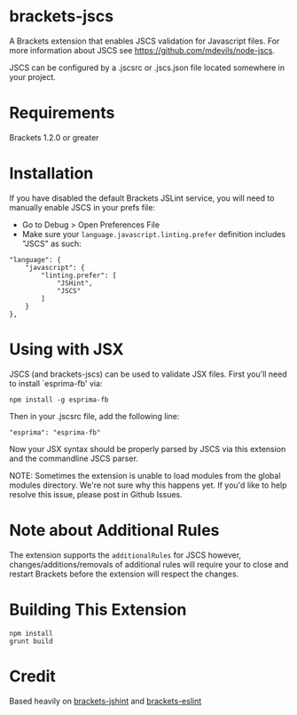 brackets-jscs
=================

A Brackets extension that enables JSCS validation for Javascript files. For more information about JSCS see <https://github.com/mdevils/node-jscs>.

JSCS can be configured by a .jscsrc or .jscs.json file located somewhere in your project.

Requirements
=====

Brackets 1.2.0 or greater

Installation
=====

If you have disabled the default Brackets JSLint service, you will need to manually enable JSCS in your prefs file:

- Go to Debug > Open Preferences File
- Make sure your `language.javascript.linting.prefer` definition includes "JSCS" as such:

```
"language": {
	"javascript": {
		"linting.prefer": [
			"JSHint",
			"JSCS"
		]
	}
},
```

Using with JSX
=====

JSCS (and brackets-jscs) can be used to validate JSX files. First you'll need to install `esprima-fb' via:

```
npm install -g esprima-fb
```

Then in your .jscsrc file, add the following line:

```
"esprima": "esprima-fb"
```

Now your JSX syntax should be properly parsed by JSCS via this extension and the commandline JSCS parser.

NOTE: Sometimes the extension is unable to load modules from the global modules directory. We're not sure why this happens yet. If you'd like to help resolve this issue, please post in Github Issues.

Note about Additional Rules
=====

The extension supports the `additionalRules` for JSCS however, changes/additions/removals of additional rules will require your to close and restart Brackets before the extension will respect the changes.

Building This Extension
=====

```
npm install
grunt build
```

Credit
=====

Based heavily on [brackets-jshint](https://github.com/cfjedimaster/brackets-jshint/) and [brackets-eslint](https://github.com/zaggino/brackets-eslint)
